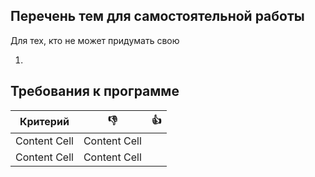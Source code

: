 ## Перечень тем для самостоятельной работы
Для тех, кто не может придумать свою

1.

## Требования к программе

Критерий      | :-1: | :+1: 
------------- | -----|-------
Content Cell  | Content Cell
Content Cell  | Content Cell
